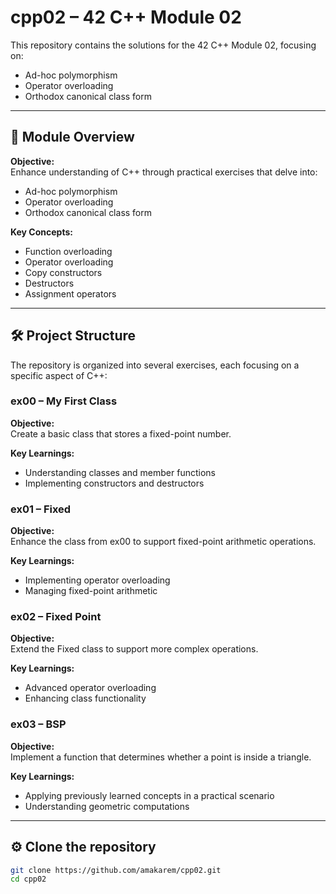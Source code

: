 # cpp02 – 42 C++ Module 02

This repository contains the solutions for the 42 C++ Module 02, focusing on:

- Ad-hoc polymorphism
- Operator overloading
- Orthodox canonical class form

---

## 📘 Module Overview

**Objective:**  
Enhance understanding of C++ through practical exercises that delve into:

- Ad-hoc polymorphism
- Operator overloading
- Orthodox canonical class form

**Key Concepts:**

- Function overloading
- Operator overloading
- Copy constructors
- Destructors
- Assignment operators

---

## 🛠️ Project Structure

The repository is organized into several exercises, each focusing on a specific aspect of C++:

### ex00 – My First Class

**Objective:**  
Create a basic class that stores a fixed-point number.

**Key Learnings:**

- Understanding classes and member functions
- Implementing constructors and destructors

### ex01 – Fixed

**Objective:**  
Enhance the class from ex00 to support fixed-point arithmetic operations.

**Key Learnings:**

- Implementing operator overloading
- Managing fixed-point arithmetic

### ex02 – Fixed Point

**Objective:**  
Extend the Fixed class to support more complex operations.

**Key Learnings:**

- Advanced operator overloading
- Enhancing class functionality

### ex03 – BSP

**Objective:**  
Implement a function that determines whether a point is inside a triangle.

**Key Learnings:**

- Applying previously learned concepts in a practical scenario
- Understanding geometric computations

---

## ⚙️ Clone the repository

   ```bash
   git clone https://github.com/amakarem/cpp02.git
   cd cpp02
  ```
